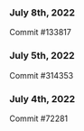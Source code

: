 ### July 8th, 2022

Commit #133817

### July 5th, 2022

Commit #314353


### July 4th, 2022

Commit #72281
